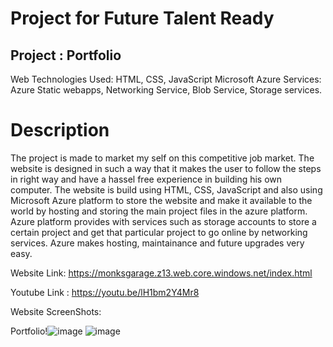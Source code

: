 # Project for Future Talent Ready
## Project : Portfolio

Web Technologies Used: HTML, CSS, JavaScript Microsoft Azure Services: Azure Static webapps, Networking Service, Blob Service, Storage services.
# Description

The project is made to market my self on this competitive job market. The website is designed in such a way that it makes the user to follow the steps in right way and have a hassel free experience in building his own computer. The website is build using HTML, CSS, JavaScript and also using Microsoft Azure platform to store the website and make it available to the world by hosting and storing the main project files in the azure platform. Azure platform provides with services such as storage accounts to store a certain project and get that particular project to go online by networking services. Azure makes hosting, maintainance and future upgrades very easy.

Website Link: https://monksgarage.z13.web.core.windows.net/index.html

Youtube Link : https://youtu.be/lH1bm2Y4Mr8

Website ScreenShots:

Portfolio!![image](https://user-images.githubusercontent.com/93115567/200665684-c92696f6-5215-435b-9103-d8c9f8b66581.png)
![image](https://user-images.githubusercontent.com/93115567/200665817-72481ab6-e57b-46ab-9b11-eca5adebaed2.png)


